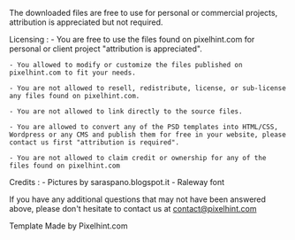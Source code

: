 
The downloaded files are free to use for personal or commercial projects, attribution is appreciated but not required.


Licensing :
	- You are free to use the files found on pixelhint.com for personal or client project "attribution is appreciated".

	- You allowed to modify or customize the files published on pixelhint.com to fit your needs.

	- You are not allowed to resell, redistribute, license, or sub-license any files found on pixelhint.com.

	- You are not allowed to link directly to the source files.

	- You are allowed to convert any of the PSD templates into HTML/CSS, Wordpress or any CMS and publish them for free in your website, please contact us first "attribution is required".

	- You are not allowed to claim credit or ownership for any of the files found on pixelhint.com


Credits :
	- Pictures by saraspano.blogspot.it
	- Raleway font
		

If you have any additional questions that may not have been answered above, please don't hesitate to contact us at contact@pixelhint.com

Template Made by Pixelhint.com








